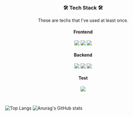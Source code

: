 
<!--
**abc5259/abc5259** is a ✨ _special_ ✨ repository because its `README.md` (this file) appears on your GitHub profile.

Here are some ideas to get you started:

- 🔭 I’m currently working on ...
- 🌱 I’m currently learning ...
- 👯 I’m looking to collaborate on ...
- 🤔 I’m looking for help with ...
- 💬 Ask me about ...
- 📫 How to reach me: ...
- 😄 Pronouns: ...
- ⚡ Fun fact: ...
-->
<h3 align="center">🛠 Tech Stack 🛠</h3>
<p align="center">These are techs that I've used at least once.</p>
<h4 align="center">Frontend</h4>
<p align="center">
<img src="https://img.shields.io/badge/JavaScript-F7DF1E?style=flat-square&logo=JavaScript&logoColor=white"/>
<img src="https://img.shields.io/badge/TypeScript-3178C6?style=flat-square&logo=TypeScript&logoColor=white"/>
<img src="https://img.shields.io/badge/React-61DAFB?style=flat-square&logo=React&logoColor=white"/>
</p>
<h4 align="center">Backend</h4>
<p align="center">
<img src="https://img.shields.io/badge/Node.js-339933?style=flat-square&logo=Node.js&logoColor=white"/>
<img src="https://img.shields.io/badge/Express-000000?style=flat-square&logo=Express&logoColor=white"/>
<img src="https://img.shields.io/badge/NestJS-E0234E?style=flat-square&logo=NestJS&logoColor=white"/>
</p>
<h4 align="center">Test</h4>
<p align="center">
<img src="https://img.shields.io/badge/Jest-C21325?style=flat-square&logo=Jest&logoColor=white"/>
</p>
<br/>

![Top Langs](https://github-readme-stats.vercel.app/api/top-langs/?username=abc5259&layout=compact&theme=tokyonight)
![Anurag's GitHub stats](https://github-readme-stats.vercel.app/api?username=abc5259&show_icons=true&theme=dark)
